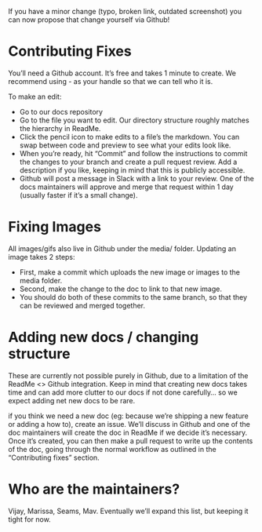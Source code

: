 If you have a minor change (typo, broken link, outdated screenshot) you can now propose that change yourself via Github!

# Contributing Fixes
You’ll need a Github account. It’s free and takes 1 minute to create. We recommend using <fullname>-<mixpanel> as your handle so that we can tell who it is. 

To make an edit: 
* Go to our docs repository
* Go to the file you want to edit. Our directory structure roughly matches the hierarchy in ReadMe.
* Click the pencil icon to make edits to a file’s the markdown. You can swap between code and preview to see what your edits look like.
* When you’re ready, hit “Commit” and follow the instructions to commit the changes to your branch and create a pull request review. Add a description if you like, keeping in mind that this is publicly accessible. 
* Github will post a message in Slack with a link to your review. One of the docs maintainers will approve and merge that request within 1 day (usually faster if it’s a small change). 

# Fixing Images
All images/gifs also live in Github under the media/ folder. Updating an image takes 2 steps:
* First, make a commit which uploads the new image or images to the media folder. 
* Second, make the change to the doc to link to that new image. 
* You should do both of these commits to the same branch, so that they can be reviewed and merged together. 

# Adding new docs / changing structure
These are currently not possible purely in Github, due to a limitation of the ReadMe <> Github integration. Keep in mind that creating new docs takes time and can add more clutter to our docs if not done carefully… so we expect adding net new docs to be rare. 

if you think we need a new doc (eg: because we’re shipping a new feature or adding a how to), create an issue. We’ll discuss in Github and one of the doc maintainers will create the doc in ReadMe if we decide it’s necessary. Once it’s created, you can then make a pull request to write up the contents of the doc, going through the normal workflow as outlined in the “Contributing fixes” section. 

# Who are the maintainers?
Vijay, Marissa, Seams, Mav. Eventually we’ll expand this list, but keeping it tight for now.


